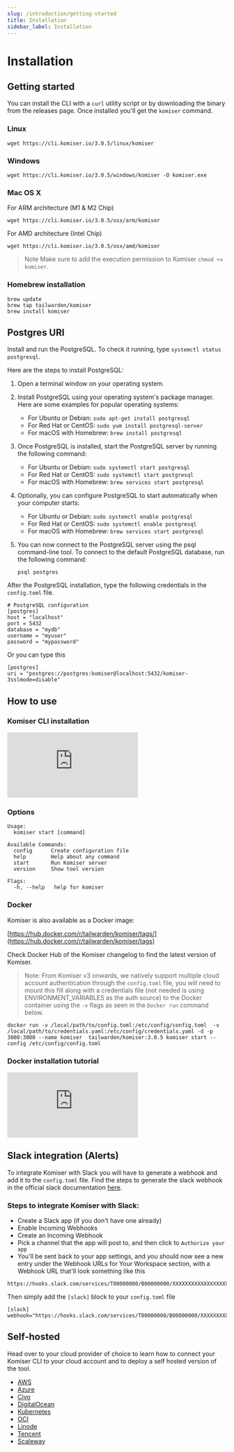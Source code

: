 ```yaml
---
slug: /introduction/getting-started
title: Installation
sidebar_label: Installation
---
```

# Installation

## Getting started

You can install the CLI with a `curl` utility script or by downloading the binary from the releases page. Once installed you'll get the `komiser` command.

### Linux

```
wget https://cli.komiser.io/3.0.5/linux/komiser
```

### Windows

```
wget https://cli.komiser.io/3.0.5/windows/komiser -O komiser.exe
```

### Mac OS X

For ARM architecture (M1 & M2 Chip)

```
wget https://cli.komiser.io/3.0.5/osx/arm/komiser
```

For AMD architecture (Intel Chip)

```
wget https://cli.komiser.io/3.0.5/osx/amd/komiser
```

> Note
    Make sure to add the execution permission to Komiser `chmod +x komiser`.


### Homebrew installation

```
brew update
brew tap tailwarden/komiser
brew install komiser
```

## Postgres URI

Install and run the PostgreSQL. To check it running, type `systemctl status postgresql`.

Here are the steps to install PostgreSQL:

1. Open a terminal window on your operating system.

2. Install PostgreSQL using your operating system's package manager. Here are some examples for popular operating systems:

    - For Ubuntu or Debian: `sudo apt-get install postgresql`
    - For Red Hat or CentOS: `sudo yum install postgresql-server`
    - For macOS with Homebrew: `brew install postgresql`

3. Once PostgreSQL is installed, start the PostgreSQL server by running the following command:

    - For Ubuntu or Debian: `sudo systemctl start postgresql`
    - For Red Hat or CentOS: `sudo systemctl start postgresql`
    - For macOS with Homebrew: `brew services start postgresql`

4. Optionally, you can configure PostgreSQL to start automatically when your computer starts:

    - For Ubuntu or Debian: `sudo systemctl enable postgresql`
    - For Red Hat or CentOS: `sudo systemctl enable postgresql`
    - For macOS with Homebrew: `brew services start postgresql`
    
5. You can now connect to the PostgreSQL server using the psql command-line tool. To connect to the default PostgreSQL database, run the following command:
    
    `psql postgres`

After the PostgreSQL installation, type the following credentials in the `config.toml` file.

    # PostgreSQL configuration
    [postgres]
    host = "localhost"
    port = 5432
    database = "mydb"
    username = "myuser"
    password = "mypassword"

Or you can type this 

    [postgres]
    uri = "postgres://postgres:komiser@localhost:5432/komiser-3sslmode=disable"

## How to use

### Komiser CLI installation

<div style={{
    position: 'relative',
    paddingBottom: '56.25%',
    paddingTop:'30px',
    height:0,
    overflow:'hidden',
  }}>
  <iframe
    src='https://www.youtube.com/embed/-jDXVO6NjVk'
    allowFullScreen
    webkitallowfullscreen="true"
    frameBorder="0"
    style={{
      position: 'absolute',
      top:0,
      left:0,
      width:'100%',
      height:'100%',
    }}
  >
  </iframe>
</div>

### Options

```
Usage:
  komiser start [command]
```

```
Available Commands:
  config      Create configuration file
  help        Help about any command
  start       Run Komiser server
  version     Show tool version

Flags:
  -h, --help   help for komiser
```

### Docker

Komiser is also available as a Docker image:

[https://hub.docker.com/r/tailwarden/komiser/tags/](https://hub.docker.com/r/tailwarden/komiser/tags)

Check Docker Hub of the Komiser changelog to find the latest version of Komiser. 

> Note: From Komiser v3 onwards, we natively support multiple cloud account authentication through the `config.toml` file, you will need to mount this fill along with a credentials file (not needed is using ENVIRONMENT_VARIABLES as the auth source) to the Docker container using the `-v` flags as seen in the `Docker run` command below. 

```
docker run -v /local/path/to/config.toml:/etc/config/config.toml  -v /local/path/to/credentials.yaml:/etc/config/credentials.yaml -d -p 3000:3000 --name komiser  tailwarden/komiser:3.0.5 komiser start --config /etc/config/config.toml
```

### Docker installation tutorial
<div style={{
    position: 'relative',
    paddingBottom: '56.25%',
    paddingTop:'30px',
    height:0,
    overflow:'hidden',
  }}>
  <iframe
    src='https://www.youtube.com/embed/8IJMoH4PKe8'
    allowFullScreen
    webkitallowfullscreen="true"
    frameBorder="0"
    style={{
      position: 'absolute',
      top:0,
      left:0,
      width:'100%',
      height:'100%',
    }}
  >
  </iframe>
</div>

## Slack integration (Alerts)

To integrate Komiser with Slack you will have to generate a webhook and add it to the `config.toml` file.
Find the steps to generate the slack webhook in the official slack documentation [here](https://api.slack.com/messaging/webhooks).

### Steps to integrate Komiser with Slack: 
- Create a Slack app (if you don't have one already) 
- Enable Incoming Webhooks 
- Create an Incoming Webhook
- Pick a channel that the app will post to, and then click to `Authorize your app`
- You'll be sent back to your app settings, and you should now see a new entry under the Webhook URLs for Your Workspace section, with a Webhook URL that'll look something like this

```
https://hooks.slack.com/services/T00000000/B00000000/XXXXXXXXXXXXXXXXXXXXXXXX
```
Then simply add the `[slack]` block to your `config.toml` file

```
[slack]
webhook="https://hooks.slack.com/services/T00000000/B00000000/XXXXXXXXXXXXXXXXXXXXXXXX"
```

## Self-hosted

Head over to your cloud provider of choice to learn how to connect your Komiser CLI to your cloud account and to deploy a self hosted version of the tool. 

* [AWS](/docs/cloud-providers/aws)
* [Azure](/docs/cloud-providers/azure)
* [Civo](/docs/cloud-providers/civo)
* [DigitalOcean](/docs/cloud-providers/digital-ocean)
* [Kubernetes](/docs/cloud-providers/kubernetes)
* [OCI](/docs/cloud-providers/oci)
* [Linode](/docs/cloud-providers/linode)
* [Tencent](/docs/cloud-providers/tencent)
* [Scaleway](/docs/cloud-providers/scaleway)